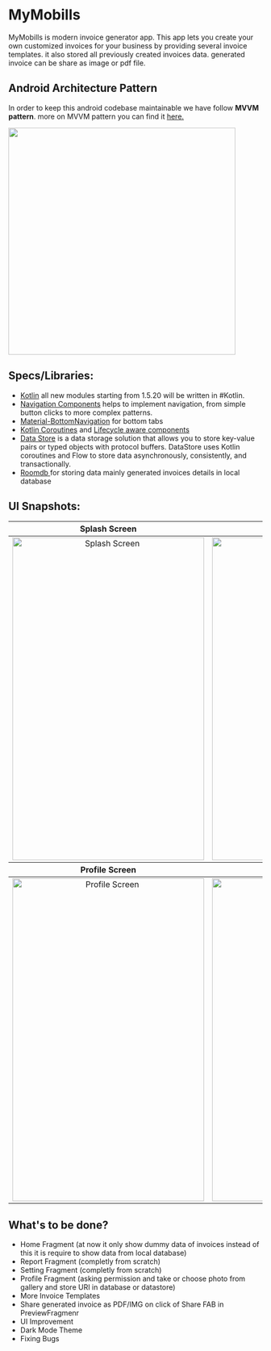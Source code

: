 # MyMobills

MyMobills is modern invoice generator app. This app lets you create your own customized invoices for your business by providing several invoice templates. it also stored all previously created invoices data. generated invoice can be share as image or pdf file.

## Android Architecture Pattern
In order to keep this android codebase maintainable we have follow <b>MVVM pattern</b>. more on MVVM pattern you can find it <a href="https://blog.mindorks.com/mvvm-architecture-android-tutorial-for-beginners-step-by-step-guide">here.</a>

<img src="https://developer.android.com/topic/libraries/architecture/images/final-architecture.png" width="450" height="450"/>

## Specs/Libraries:

<ul>
  <li><a href="https://github.com/JetBrains/kotlin">Kotlin</a> all new modules starting from 1.5.20 will be written in #Kotlin.</li>
  <li><a href="https://developer.android.com/guide/navigation?gclsrc=aw.ds&gclid=CjwKCAjw49qKBhAoEiwAHQVTox9zfgXsUjUuiKozHBt-XzoUwYfXHRLuBMTnX5NMw1nPgzhD3GNhEhoCfUcQAvD_BwE">Navigation Components</a> helps to implement navigation, from simple button clicks to more complex patterns.</li>
  <li><a href="https://developer.android.com/reference/com/google/android/material/bottomnavigation/BottomNavigationView">Material-BottomNavigation</a> for bottom tabs</li>
  <li><a href="https://developer.android.com/kotlin/coroutines?gclsrc=aw.ds&gclid=CjwKCAjw49qKBhAoEiwAHQVTo_Bpg6T9giWbI1YrGFxTM3n9wLNGjeSUmfaDchgwvGTRijNaQ7rStBoCmD8QAvD_BwE">Kotlin Coroutines</a> and  <a href="https://developer.android.com/topic/libraries/architecture/lifecycle">Lifecycle aware components</a></li>
  <li><a href="https://developer.android.com/topic/libraries/architecture/datastore?gclsrc=aw.ds&gclid=CjwKCAjw49qKBhAoEiwAHQVTo7kKhYVlETxHa3gqTq9J6ZWIvqIJBj3fO4zbo-n4vqx8PBbmeWNwUBoCqEQQAvD_BwE">Data Store</a> is a data storage solution that allows you to store key-value pairs or typed objects with protocol buffers. DataStore uses Kotlin coroutines and Flow to store data asynchronously, consistently, and transactionally.</li>
  <li><a href="https://developer.android.com/reference/android/arch/persistence/room/RoomDatabase">Roomdb </a>for storing data mainly generated invoices details in local database</li>
</ul>

## UI Snapshots:
<table>
<thead>
<tr>
<th align="center">Splash Screen</th>
<th align="center">Home Screen</th>
</tr>
</thead>
<tbody>
<tr>
<td align="center"><img src="https://user-images.githubusercontent.com/69664213/135705240-7e9a75ec-554f-4598-bb28-d2ec478464e0.jpg" alt="Splash Screen" width="380" height="640"></td>
<td align="center"><img src="https://user-images.githubusercontent.com/69664213/135705321-b80bf63f-5451-438a-9c5b-afd4999408cf.jpg" alt="HomeFragment"width="380" height="640"></td>
</tr>
</tbody>
  <thead>
<tr>
<th align="center">Profile Screen</th>
<th align="center">Create Invoice Screen</th>
</tr>
</thead>
<tbody>
<tr>
<td align="center"><img src="https://user-images.githubusercontent.com/69664213/135705384-4642e8e1-8434-4ef3-a0a1-deeeac92279d.jpg" alt="Profile Screen" width="380" height="640"></td>
<td align="center"><img src="https://user-images.githubusercontent.com/69664213/135705401-df3dae29-8f14-49e4-8944-f4870a84b2c6.jpg" alt="Create Invoice Screen"width="380" height="640"></td>
</tr>
</tbody>
</table>

## What's to be done?

<ul>
  <li>Home Fragment (at now it only show dummy data of invoices instead of this it is require to show data from local database)</li>
  <li>Report Fragment (completly from scratch)</li>
  <li>Setting Fragment (completly from scratch) </li>
  <li>Profile Fragment (asking permission and take or choose photo from gallery and store URI in database or datastore)</li>
  <li>More Invoice Templates</li>
  <li>Share generated invoice as PDF/IMG on click of Share FAB in PreviewFragmenr</li>
  <li>UI Improvement</li>
  <li>Dark Mode Theme</li>
  <li>Fixing Bugs</li>
  
</ul>




